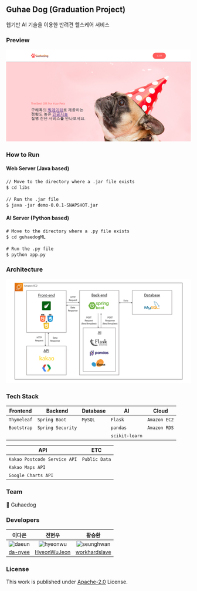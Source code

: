 ## Guhae Dog (Graduation Project)
웹기반 AI 기술을 이용한 반려견 헬스케어 서비스

### Preview
![guhaedog_main](./img/guhaedog_main.PNG)

### How to Run
#### Web Server (Java based)
```
// Move to the directory where a .jar file exists
$ cd libs

// Run the .jar file
$ java -jar demo-0.0.1-SNAPSHOT.jar
```

#### AI Server (Python based)
```
# Move to the directory where a .py file exists
$ cd guhaedogML

# Run the .py file
$ python app.py
```

### Architecture
![guhaedog_architecture](img/guhaedog_architecture.png)

### Tech Stack
|Frontend   |Backend          |Database|AI            |Cloud       |
|-----------|-----------------|--------|--------------|------------|
|`Thymeleaf`|`Spring Boot`    |`MySQL` |`Flask`       |`Amazon EC2`|
|`Bootstrap`|`Spring Security`|        |`pandas`      |`Amazon RDS`|
|           |                 |        |`scikit-learn`|            |

|API                         |ETC          |
|----------------------------|-------------|
|`Kakao Postcode Service API`|`Public Data`|
|`Kakao Maps API`            |             |
|`Google Charts API`         |             |

### Team
:dog: Guhaedog

### Developers
|이다은    |전현우    |황승환    |
|:-------:|:-------:|:-------:|
|<img src="https://avatars0.githubusercontent.com/u/50176238?s=400&u=212ca9ffd06b88465746a94eaa6f88b10485497d&v=4" alt="daeun" width="100" height="100">|<img src="https://avatars1.githubusercontent.com/u/45196240?s=400&u=7715bd7226b30f902a7099113f53c0ad5e963aaf&v=4" alt="hyeonwu" width="100" height="100">|<img src="https://avatars2.githubusercontent.com/u/55372264?s=400&u=4439594da28f640261d48200802f2d6b9ac3f436&v=4" alt="seunghwan" width="100" height="100">|
|[da-nyee](https://github.com/da-nyee)|[HyeonWuJeon](https://github.com/HyeonWuJeon)|[workhardslave](https://github.com/workhardslave)|

### License
This work is published under [Apache-2.0](https://github.com/da-nyee/guhae-dog/blob/master/LICENSE) License.
